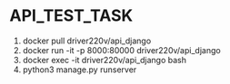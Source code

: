 # API_TEST_TASK
1) docker pull driver220v/api_django
2) docker run -it -p 8000:80000 driver220v/api_django
3) docker exec -it driver220v/api_django bash
4) python3 manage.py runserver